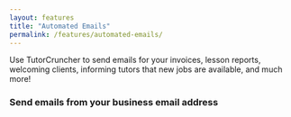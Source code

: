 ```yaml
---
layout: features
title: "Automated Emails"
permalink: /features/automated-emails/
---
```

Use TutorCruncher to send emails for your invoices, lesson reports, welcoming clients, informing tutors that new jobs are available, and much more!

### Send emails from your business email address

### 